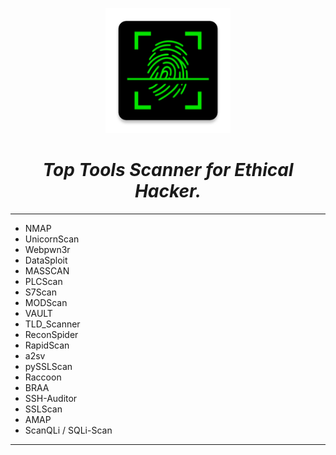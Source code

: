 <p align="center"><img src="/images/02.png" alt="Master of IT" width="200"/></p>

<center><h1><i>Top Tools Scanner for Ethical Hacker.</i></h1></center>

---

* NMAP
* UnicornScan
* Webpwn3r
* DataSploit
* MASSCAN
* PLCScan
* S7Scan
* MODScan
* VAULT
* TLD_Scanner
* ReconSpider
* RapidScan
* a2sv
* pySSLScan
* Raccoon
* BRAA
* SSH-Auditor
* SSLScan
* AMAP
* ScanQLi / SQLi-Scan

---
